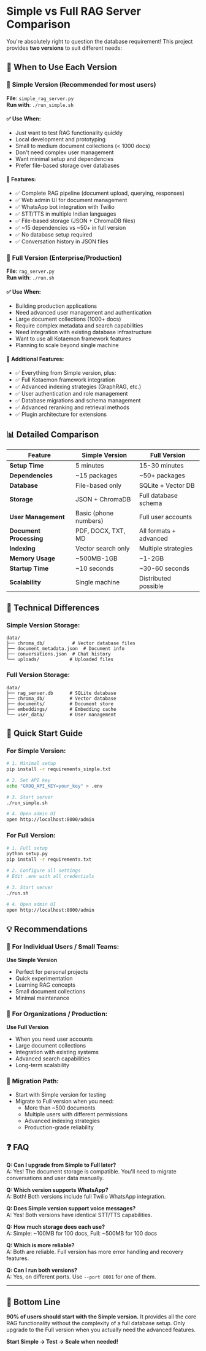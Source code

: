 # Simple vs Full RAG Server Comparison

You're absolutely right to question the database requirement! This project provides **two versions** to suit different needs:

## 🎯 **When to Use Each Version**

### 🚀 **Simple Version** (Recommended for most users)
**File**: `simple_rag_server.py`  
**Run with**: `./run_simple.sh`

#### ✅ **Use When:**
- Just want to test RAG functionality quickly
- Local development and prototyping
- Small to medium document collections (< 1000 docs)
- Don't need complex user management
- Want minimal setup and dependencies
- Prefer file-based storage over databases

#### 🎯 **Features:**
- ✅ Complete RAG pipeline (document upload, querying, responses)
- ✅ Web admin UI for document management
- ✅ WhatsApp bot integration with Twilio
- ✅ STT/TTS in multiple Indian languages  
- ✅ File-based storage (JSON + ChromaDB files)
- ✅ ~15 dependencies vs ~50+ in full version
- ✅ No database setup required
- ✅ Conversation history in JSON files

### 🏢 **Full Version** (Enterprise/Production)
**File**: `rag_server.py`  
**Run with**: `./run.sh`

#### ✅ **Use When:**
- Building production applications
- Need advanced user management and authentication
- Large document collections (1000+ docs)
- Require complex metadata and search capabilities  
- Need integration with existing database infrastructure
- Want to use all Kotaemon framework features
- Planning to scale beyond single machine

#### 🎯 **Additional Features:**
- ✅ Everything from Simple version, plus:
- ✅ Full Kotaemon framework integration
- ✅ Advanced indexing strategies (GraphRAG, etc.)
- ✅ User authentication and role management
- ✅ Database migrations and schema management
- ✅ Advanced reranking and retrieval methods
- ✅ Plugin architecture for extensions

## 📊 **Detailed Comparison**

| Feature | Simple Version | Full Version |
|---------|---------------|--------------|
| **Setup Time** | 5 minutes | 15-30 minutes |
| **Dependencies** | ~15 packages | ~50+ packages |
| **Database** | File-based only | SQLite + Vector DB |
| **Storage** | JSON + ChromaDB | Full database schema |
| **User Management** | Basic (phone numbers) | Full user accounts |
| **Document Processing** | PDF, DOCX, TXT, MD | All formats + advanced |
| **Indexing** | Vector search only | Multiple strategies |
| **Memory Usage** | ~500MB-1GB | ~1-2GB |
| **Startup Time** | ~10 seconds | ~30-60 seconds |
| **Scalability** | Single machine | Distributed possible |

## 🔧 **Technical Differences**

### Simple Version Storage:
```
data/
├── chroma_db/          # Vector database files
├── document_metadata.json  # Document info
├── conversations.json  # Chat history
└── uploads/           # Uploaded files
```

### Full Version Storage:
```
data/
├── rag_server.db      # SQLite database
├── chroma_db/         # Vector database
├── documents/         # Document store
├── embeddings/        # Embedding cache
└── user_data/         # User management
```

## 🚀 **Quick Start Guide**

### For Simple Version:
```bash
# 1. Minimal setup
pip install -r requirements_simple.txt

# 2. Set API key
echo "GROQ_API_KEY=your_key" > .env

# 3. Start server
./run_simple.sh

# 4. Open admin UI
open http://localhost:8000/admin
```

### For Full Version:
```bash
# 1. Full setup
python setup.py
pip install -r requirements.txt

# 2. Configure all settings
# Edit .env with all credentials

# 3. Start server  
./run.sh

# 4. Open admin UI
open http://localhost:8000/admin
```

## 💡 **Recommendations**

### 👥 **For Individual Users / Small Teams:**
**Use Simple Version**
- Perfect for personal projects
- Quick experimentation
- Learning RAG concepts
- Small document collections
- Minimal maintenance

### 🏢 **For Organizations / Production:**
**Use Full Version**
- When you need user accounts
- Large document collections
- Integration with existing systems
- Advanced search capabilities
- Long-term scalability

### 🔄 **Migration Path:**
- Start with Simple version for testing
- Migrate to Full version when you need:
  - More than ~500 documents
  - Multiple users with different permissions
  - Advanced indexing strategies
  - Production-grade reliability

## ❓ **FAQ**

**Q: Can I upgrade from Simple to Full later?**  
A: Yes! The document storage is compatible. You'll need to migrate conversations and user data manually.

**Q: Which version supports WhatsApp?**  
A: Both! Both versions include full Twilio WhatsApp integration.

**Q: Does Simple version support voice messages?**  
A: Yes! Both versions have identical STT/TTS capabilities.

**Q: How much storage does each use?**  
A: Simple: ~100MB for 100 docs, Full: ~500MB for 100 docs

**Q: Which is more reliable?**  
A: Both are reliable. Full version has more error handling and recovery features.

**Q: Can I run both versions?**  
A: Yes, on different ports. Use `--port 8001` for one of them.

---

## 🎯 **Bottom Line**

**90% of users should start with the Simple version.** It provides all the core RAG functionality without the complexity of a full database setup. Only upgrade to the Full version when you actually need the advanced features.

**Start Simple → Test → Scale when needed!**